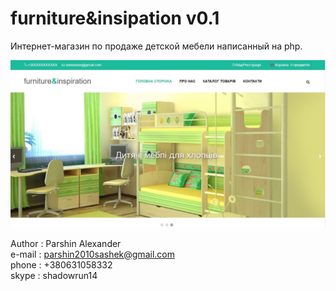 # furniture&insipation v0.1
Интернет-магазин по продаже детской мебели написанный на php.

<p align="center">
  <img src="https://github.com/CaLLIekDeveloper/freelance/raw/master/Web/furniture&insipation/screenshots/1.JPG" width="1000px" title="index.html">
</p>

Author  : Parshin Alexander<br>
e-mail  : parshin2010sashek@gmail.com<br>
phone   : +380631058332<br>
skype   : shadowrun14<br>
